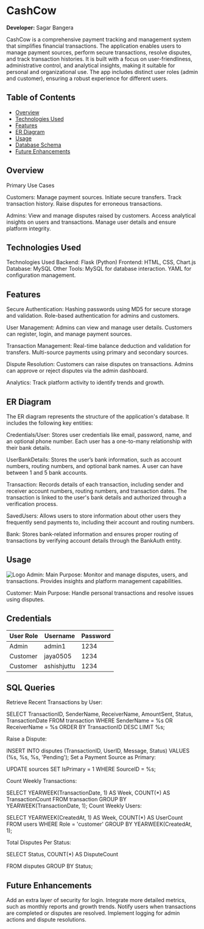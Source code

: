 # CashCow

**Developer:** Sagar Bangera

CashCow is a comprehensive payment tracking and management system that simplifies financial transactions. The application enables users to manage payment sources, perform secure transactions, resolve disputes, and track transaction histories. It is built with a focus on user-friendliness, administrative control, and analytical insights, making it suitable for personal and organizational use. The app includes distinct user roles (admin and customer), ensuring a robust experience for different users.


## Table of Contents
- [Overview](#overview)
- [Technologies Used](#technologies-used)
- [Features](#features)
- [ER Diagram](#er-diagram)
- [Usage](#usage)
- [Database Schema](#database-schema)
- [Future Enhancements](#future_enhancements)

## Overview

Primary Use Cases

Customers:
Manage payment sources.
Initiate secure transfers.
Track transaction history.
Raise disputes for erroneous transactions.

Admins:
View and manage disputes raised by customers.
Access analytical insights on users and transactions.
Manage user details and ensure platform integrity.

## Technologies Used
Technologies Used
Backend: Flask (Python)
Frontend: HTML, CSS, Chart.js
Database: MySQL
Other Tools:
MySQL for database interaction.
YAML for configuration management.


## Features

Secure Authentication:
Hashing passwords using MD5 for secure storage and validation.
Role-based authentication for admins and customers.

User Management:
Admins can view and manage user details.
Customers can register, login, and manage payment sources.

Transaction Management:
Real-time balance deduction and validation for transfers.
Multi-source payments using primary and secondary sources.

Dispute Resolution:
Customers can raise disputes on transactions.
Admins can approve or reject disputes via the admin dashboard.

Analytics:
Track platform activity to identify trends and growth.

## ER Diagram

The ER diagram represents the structure of the application's database. It includes the following key entities:

Credentials/User: Stores user credentials like email, password, name, and an optional phone number. Each user has a one-to-many relationship with their bank details.

UserBankDetails: Stores the user’s bank information, such as account numbers, routing numbers, and optional bank names. A user can have between 1 and 5 bank accounts.

Transaction: Records details of each transaction, including sender and receiver account numbers, routing numbers, and transaction dates. The transaction is linked to the user's bank details and authorized through a verification process.

SavedUsers: Allows users to store information about other users they frequently send payments to, including their account and routing numbers.

Bank: Stores bank-related information and ensures proper routing of transactions by verifying account details through the BankAuth entity.

## Usage
![Logo](images/ERD.png)
Admin:
Main Purpose: Monitor and manage disputes, users, and transactions. Provides insights and platform management capabilities.

Customer:
Main Purpose: Handle personal transactions and resolve issues using disputes.

## Credentials
| User Role | Username   | Password |
|-----------|------------|----------|
| Admin     | admin1     | 1234     |
| Customer  | jaya0505   | 1234     |
| Customer  | ashishjuttu| 1234     |
## SQL Queries

Retrieve Recent Transactions by User:

SELECT 
    TransactionID, SenderName, ReceiverName, AmountSent, Status, TransactionDate
FROM 
    transaction
WHERE 
    SenderName = %s OR ReceiverName = %s
ORDER BY 
    TransactionID DESC
LIMIT %s;

Raise a Dispute:

INSERT INTO disputes (TransactionID, UserID, Message, Status)
VALUES (%s, %s, %s, 'Pending');
Set a Payment Source as Primary:

UPDATE sources
SET IsPrimary = 1
WHERE SourceID = %s;

Count Weekly Transactions:

SELECT 
    YEARWEEK(TransactionDate, 1) AS Week, COUNT(*) AS TransactionCount
FROM 
    transaction
GROUP BY 
    YEARWEEK(TransactionDate, 1);
Count Weekly Users:

SELECT 
    YEARWEEK(CreatedAt, 1) AS Week, COUNT(*) AS UserCount
FROM 
    users
WHERE 
    Role = 'customer'
GROUP BY 
    YEARWEEK(CreatedAt, 1);
    
Total Disputes Per Status:

SELECT 
    Status, COUNT(*) AS DisputeCount


FROM 
    disputes
GROUP BY 
    Status;

## Future Enhancements

Add an extra layer of security for login.
Integrate more detailed metrics, such as monthly reports and growth trends.
Notify users when transactions are completed or disputes are resolved.
Implement logging for admin actions and dispute resolutions.
